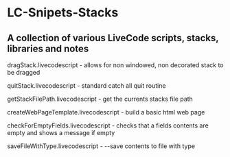 # LC-Snipets-Stacks

## A collection of various LiveCode scripts, stacks, libraries and notes


dragStack.livecodescript - allows for non windowed, non decorated stack to be dragged

quitStack.livecodescript - standard catch all quit routine

getStackFilePath.livecodescript - get the currents stacks file path

createWebPageTemplate.livecodescript - build a basic html web page

checkForEmptyFields.livecodescript - checks that a fields contents are empty and shows a message if empty

saveFileWithType.livecodescript - --save contents to file with type


